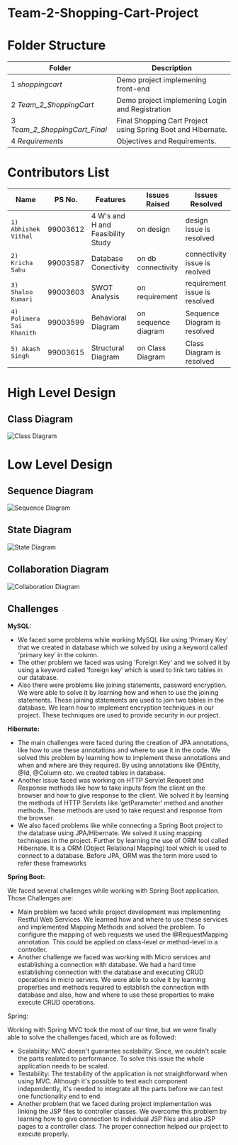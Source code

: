 # Team-2-Shopping-Cart-Project

# Folder Structure

Folder |  Description
------------- | -------------
1 *shoppingcart* | Demo project implemening front-end
2 *Team_2_ShoppingCart*  | Demo project implemening Login and Registration
3 *Team_2_ShoppingCart_Final* | Final Shopping Cart Project using Spring Boot and Hibernate.
4 *Requirements* | Objectives and Requirements.
# Contributors List

Name                     |  PS No.   | Features                         | Issues Raised       | Issues Resolved
-------------------------|-----------|----------------------------------|---------------------|---------------------------------
`1) Abhishek Vithal`     | 99003612  |4 W's and H and Feasibility Study | on design           | design issue is resolved
`2) Kricha Sahu`         | 99003587  |Database Conectivity              | on db connectivity  | connectivity issue is reolved
`3) Shaloo Kumari`       | 99003603  |SWOT Analysis                     | on requirement      | requirement issue is resolved
`4) Polimera Sai Khanith`| 99003599  |Behavioral Diagram                | on sequence diagram | Sequence Diagram is resolved
`5) Akash Singh`         | 99003615  |Structural Diagram                | on Class Diagram    | Class Diagram is resolved

# High Level Design

## Class Diagram

![Class Diagram](https://github.com/PS99003587/Team-2-Shopping-Cart-Project/blob/main/Team_2_ShoppingCart_Final/design/Structural%20Diagrams/Class%20Diagram.png)

# Low Level Design

## Sequence Diagram 

![Sequence Diagram](https://github.com/PS99003587/Team-2-Shopping-Cart-Project/blob/main/Team_2_ShoppingCart_Final/design/Behavioral%20Diagram/Sequence%20Diagram%20for%20online%20customer.png)

## State Diagram

![State Diagram](https://github.com/PS99003587/Team-2-Shopping-Cart-Project/blob/main/Team_2_ShoppingCart_Final/design/Behavioral%20Diagram/State%20Diagram%20for%20Customer.png)

## Collaboration Diagram

![Collaboration Diagram](https://github.com/PS99003587/Team-2-Shopping-Cart-Project/blob/main/Team_2_ShoppingCart_Final/design/Structural%20Diagrams/Collaboration%20Diagram%20for%20user%20registration.png)

## Challenges

**MySQL:**

- We faced some problems while working MySQL like using 'Primary Key' that we created in database which we solved by using a keyword called ‘primary key’ in the column.
- The other problem we faced was using 'Foreign Key' and we solved it by using a keyword called ‘foreign key’ which is used to link two tables in our database.
- Also there were problems like joining statements, password encryption. We were able to solve it by learning how and when to use the joining statements. These joining statements are used to join two tables in the database. We learn how to implement encryption techniques in our project. These techniques are used to provide security in our project.
 
**Hibernate:**

- The main challenges were faced during the creation of JPA annotations, like how to use these annotations and where to use it in the code. We solved this problem by learning how to implement these annotations and when and where are they required. By using annotations like @Entity, @Id, @Column etc. we created tables in database.
- Another issue faced was working on HTTP Servlet Request and Response methods like how to take inputs from the client on the browser and how to give response to the client. We solved it by learning the methods of HTTP Servlets like ‘getParameter’ method and another methods. These methods are used to take request and response from the browser.
- We also faced problems like while connecting a Spring Boot project to the database using JPA/Hibernate. We solved it using mapping techniques in the project. Further by learning the use of ORM tool called Hibernate. It is a ORM (Object Relational Mapping) tool which is used to connect to a database. Before JPA, ORM was the term more used to refer these frameworks

**Spring Boot:**

We faced several challenges while working with Spring Boot application. Those Challenges are:
- Main problem we faced while project development was implementing Restful Web Services. We learned how and where to use these services and implemented Mapping Methods and solved the problem. To configure the mapping of web requests we used the @RequestMapping annotation. This could be applied on class-level or method-level in a controller.
- Another challenge we faced was working with Micro services and establishing a connection with database. We had a hard time establishing connection with the database and executing CRUD operations in micro servers. We were able to solve it by learning properties and methods required to establish the connection with database and also, how and where to use these properties to make execute CRUD operations.
 
Spring:

Working with Spring MVC took the most of our time, but we were finally able to solve the challenges faced, which are as followed:
- Scalability: MVC doesn't guarantee scalability. Since, we couldn't scale the parts realated to performance. To solve this issue the whole application needs to be scaled.
- Testability: The testability of the application is not straightforward when using MVC. Although it's possible to test each component independently, it's needed to integrate all the parts before we can test one functionality end to end.
- Another problem that we faced during project implementation was linking the JSP files to controller classes. We overcome this problem by learning how to give connection to individual JSP files and also JSP pages to a controller class. The proper connection helped our project to execute properly.
